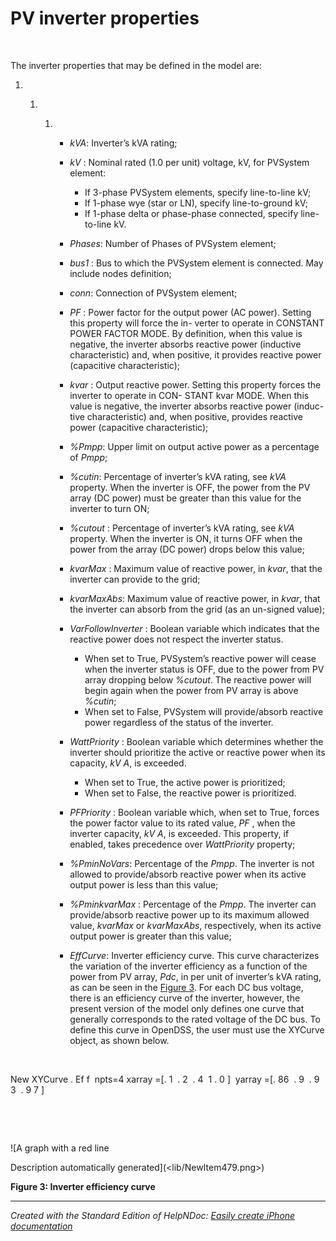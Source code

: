 # PV inverter properties

&nbsp;

The inverter properties that may be defined in the model are:

1. &nbsp;

   1. &nbsp;

      1. &nbsp;
         * *kVA*: Inverter’s kVA rating;
         * *kV* : Nominal rated (1.0 per unit) voltage, kV, for PVSystem element:

           * If 3-phase PVSystem elements, specify line-to-line kV;
           * If 1-phase wye (star or LN), specify line-to-ground kV;
           * If 1-phase delta or phase-phase connected, specify line-to-line kV.

         * *Phases*: Number of Phases of PVSystem element;
         * *bus1* : Bus to which the PVSystem element is connected. May include nodes definition;
         * *conn*: Connection of PVSystem element;
         * *PF* : Power factor for the output power (AC power). Setting this property will force the in- verter to operate in CONSTANT POWER FACTOR MODE. By definition, when this value is negative, the inverter absorbs reactive power (inductive characteristic) and, when positive, it provides reactive power (capacitive characteristic);
         * *kvar* : Output reactive power. Setting this property forces the inverter to operate in CON- STANT kvar MODE. When this value is negative, the inverter absorbs reactive power (induc- tive characteristic) and, when positive, provides reactive power (capacitive characteristic);
         * *%Pmpp*: Upper limit on output active power as a percentage of *Pmpp*;
         * *%cutin*: Percentage of inverter’s kVA rating, see *kVA* property. When the inverter is OFF, the power from the PV array (DC power) must be greater than this value for the inverter to turn ON;
         * *%cutout* : Percentage of inverter’s kVA rating, see *kVA* property. When the inverter is ON, it turns OFF when the power from the array (DC power) drops below this value;
         * *kvarMax* : Maximum value of reactive power, in *kvar*, that the inverter can provide to the grid;
         * *kvarMaxAbs*: Maximum value of reactive power, in *kvar*, that the inverter can absorb from the grid (as an un-signed value);
         * *VarFollowInverter* : Boolean variable which indicates that the reactive power does not respect the inverter status.

           * When set to True, PVSystem’s reactive power will cease when the inverter status is OFF, due to the power from PV array dropping below *%cutout*. The reactive power will begin again when the power from PV array is above *%cutin*;
           * When set to False, PVSystem will provide/absorb reactive power regardless of the status of the inverter.

         * *WattPriority* : Boolean variable which determines whether the inverter should prioritize the active or reactive power when its capacity, *kV A*, is exceeded.

           * When set to True, the active power is prioritized;
           * When set to False, the reactive power is prioritized.

         * *PFPriority* : Boolean variable which, when set to True, forces the power factor value to its rated value, *PF* , when the inverter capacity, *kV A*, is exceeded. This property, if enabled, takes precedence over *WattPriority* property;
         * *%PminNoVars*: Percentage of the *Pmpp*. The inverter is not allowed to provide/absorb reactive power when its active output power is less than this value;
         * *%PminkvarMax* : Percentage of the *Pmpp*. The inverter can provide/absorb reactive power up to its maximum allowed value, *kvarMax* or *kvarMaxAbs*, respectively, when its active output power is greater than this value;
         * *EffCurve*: Inverter efficiency curve. This curve characterizes the variation of the inverter efficiency as a function of the power from PV array, *Pdc*, in per unit of inverter’s kVA rating, as can be seen in the [Figure 3](<PVinverterproperties.md#\_bookmark2>). For each DC bus voltage, there is an efficiency curve of the inverter, however, the present version of the model only defines one curve that generally corresponds to the rated voltage of the DC bus. To define this curve in OpenDSS, the user must use the XYCurve object, as shown below.

&nbsp;&nbsp; &nbsp;

New XYCurve . Ef f&nbsp; npts=4 xarray =\[. 1&nbsp; . 2&nbsp; . 4&nbsp; 1 . 0 \]&nbsp; yarray =\[. 86&nbsp; . 9&nbsp; . 9 3&nbsp; . 9 7 \]

&nbsp;

&nbsp;

![A graph with a red line

Description automatically generated](<lib/NewItem479.png>)

**Figure 3: Inverter efficiency curve**


***
_Created with the Standard Edition of HelpNDoc: [Easily create iPhone documentation](<https://www.helpndoc.com/feature-tour/iphone-website-generation>)_
